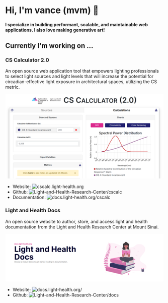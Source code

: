 # Hi, I'm vance (mvm) 👋

#### I specialize in building performant, scalable, and maintainable web applications. I also love making generative art!

## Currently I'm working on ...

### CS Calculator 2.0

An open source web application tool that empowers lighting professionals to select light sources and light levels that will increase the potential for circadian-effective light exposure in architectural spaces, utilizing the CS metric. 

![CS Calculator 2.0 Promo Img](img/cs-calc-promo.png)

- Website: ![cscalc.light-health.org](https://cscalc.light-health.org)
- Github: ![Light-and-Health-Research-Center/cscalc](https://github.com/Light-and-Health-Research-Center/cscalc)
- Documentation: ![docs.light-health.org/cscalc](https://docs.light-health.org/cscalc)

### Light and Health Docs

An open source website to author, store, and access light and health documentation from the Light and Health Research Center at Mount Sinai.

![Light and Health Docs Promo Img](img/docs-promo.png)

- Website: ![docs.light-health.org/](https://docs.light-health.org/)
- Github: ![Light-and-Health-Research-Center/docs](https://github.com/Light-and-Health-Research-Center/docs)
